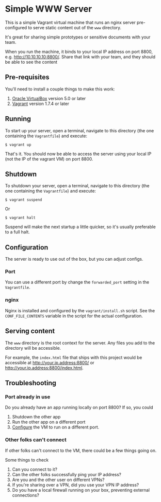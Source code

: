 Simple WWW Server
=================

This is a simple Vagrant virtual machine that runs an nginx server pre-configured to serve static content out of the `www` directory.

It's great for sharing simple prototypes or sensitive documents with your team.

When you run the machine, it binds to your local IP address on port 8800, e.g. http://10.10.10.10:8800/. Share that link with your team, and they should be able to see the content

Pre-requisites
--------------
You'll need to install a couple things to make this work:

1. [Oracle VirtualBox](https://www.virtualbox.org/wiki/Downloads) version 5.0 or later
1. [Vagrant](https://www.vagrantup.com/downloads.html) version 1.7.4 or later

Running
-------
To start up your server, open a terminal, navigate to this directory (the one containing the `Vagrantfile`) and execute:

    $ vagrant up

That's it. You should now be able to access the server using your local IP (not the IP of the vagrant VM) on port 8800.

Shutdown
--------
To shutdown your server, open a terminal, navigate to this directory (the one containing the `Vagrantfile`) and execute:

    $ vagrant suspend

Or

    $ vagrant halt

Suspend will make the next startup a little quicker, so it's usually preferable to a full halt.

Configuration
-------------
The server is ready to use out of the box, but you can adjust configs.

### Port
You can use a different port by change the `forwarded_port` setting in the `Vagrantfile`.

### nginx

Nginx is installed and configured by the `vagrant/install.sh` script. See the `CONF_FILE_CONTENTS` variable in the script for the actual configuration.

Serving content
---------------
The `www` directory is the root context for the server. Any files you add to the directory will be accessible.

For example, the `index.html` file that ships with this project would be accessible at http://your.ip.address:8800/ or http://your.ip.address:8800/index.html.

Troubleshooting
---------------

### Port already in use
Do you already have an app running locally on port 8800? If so, you could

1. Shutdown the other app
2. Run the other app on a different port
3. [Configure](#port) the VM to run on a different port.

### Other folks can't connect
If other folks can't connect to the VM, there could be a few things going on.

Some things to check

1. Can you connect to it?
1. Can the other folks successfully ping your IP address?
1. Are you and the other user on different VPNs?
1. If you're sharing over a VPN, did you use your VPN IP address?
1. Do you have a local firewall running on your box, preventing external connections?
